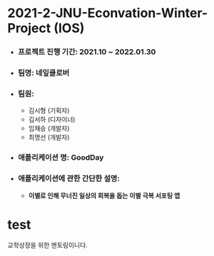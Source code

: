 # 2021-2-JNU-Econvation-Winter-Project (IOS)

- ###  프로젝트 진행 기간: 2021.10 ~ 2022.01.30

- ### 팀명: 네잎클로버

- ### 팀원:
  - 김시형 (기획자)
  - 김서하 (디자이너)
  - 임채승 (개발자)
  - 최명선 (개발자)

- ### 애플리케이션 명: **GoodDay**
  
- ### 애플리케이션에 관한 간단한 설명:
  - **이별로 인해 무너진 일상의 회복을 돕는 이별 극복 서포팅 앱**

# test 
교학상장을 위한 멘토링이니다.
